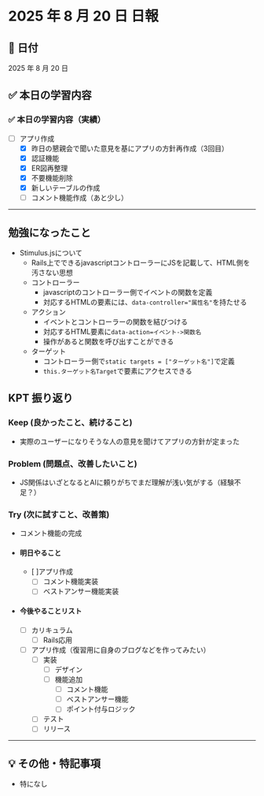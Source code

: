 # 2025 年 8 月 20 日 日報

## 📅 日付

2025 年 8 月 20 日

## ✅ 本日の学習内容
  ### ✅ 本日の学習内容（実績）
- [ ] アプリ作成
  - [x] 昨日の懇親会で聞いた意見を基にアプリの方針再作成（3回目）
  - [x] 認証機能
  - [x] ER図再整理
  - [x] 不要機能削除
  - [x] 新しいテーブルの作成
  - [ ] コメント機能作成（あと少し）
---

## 勉強になったこと
- Stimulus.jsについて
  - Rails上でできるjavascriptコントローラーにJSを記載して、HTML側を汚さない思想
  - コントローラー
    - javascriptのコントローラー側でイベントの関数を定義
    - 対応するHTMLの要素には、`data-controller="属性名"`を持たせる
  - アクション
    - イベントとコントローラーの関数を結びつける
    - 対応するHTML要素に`data-action=イベント->関数名`
    - 操作があると関数を呼び出すことができる
  - ターゲット
    - コントローラー側で`static targets = ["ターゲット名"]`で定義
    - `this.ターゲット名Target`で要素にアクセスできる

## KPT 振り返り

### Keep (良かったこと、続けること)

- 実際のユーザーになりそうな人の意見を聞けてアプリの方針が定まった

### Problem (問題点、改善したいこと)

- JS関係はいざとなるとAIに頼りがちでまだ理解が浅い気がする（経験不足？）


### Try (次に試すこと、改善策)

- コメント機能の完成

- #### 明日やること
  - [ ]アプリ作成
    - [ ] コメント機能実装
    - [ ] ベストアンサー機能実装

- #### 今後やることリスト
  - [ ] カリキュラム
    - [ ] Rails応用
  - [ ] アプリ作成（復習用に自身のブログなどを作ってみたい）
    - [ ] 実装
      - [ ] デザイン
      - [ ] 機能追加
        - [ ] コメント機能
        - [ ] ベストアンサー機能
        - [ ] ポイント付与ロジック
    - [ ] テスト
    - [ ] リリース
---

## 💡 その他・特記事項

- 特になし
